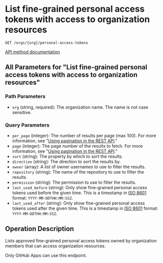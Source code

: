 # List fine-grained personal access tokens with access to organization resources

`GET /orgs/{org}/personal-access-tokens`

[API method documentation](https://docs.github.com/rest/orgs/personal-access-tokens#list-fine-grained-personal-access-tokens-with-access-to-organization-resources)

## All Parameters for "List fine-grained personal access tokens with access to organization resources"

### Path Parameters

- `org` (string, required): The organization name. The name is not case sensitive.
### Query Parameters

- `per_page` (integer): The number of results per page (max 100). For more information, see "[Using pagination in the REST API](https://docs.github.com/rest/using-the-rest-api/using-pagination-in-the-rest-api)."
- `page` (integer): The page number of the results to fetch. For more information, see "[Using pagination in the REST API](https://docs.github.com/rest/using-the-rest-api/using-pagination-in-the-rest-api)."
- `sort` (string): The property by which to sort the results.
- `direction` (string): The direction to sort the results by.
- `owner` (array): A list of owner usernames to use to filter the results.
- `repository` (string): The name of the repository to use to filter the results.
- `permission` (string): The permission to use to filter the results.
- `last_used_before` (string): Only show fine-grained personal access tokens used before the given time. This is a timestamp in [ISO 8601](https://en.wikipedia.org/wiki/ISO_8601) format: `YYYY-MM-DDTHH:MM:SSZ`.
- `last_used_after` (string): Only show fine-grained personal access tokens used after the given time. This is a timestamp in [ISO 8601](https://en.wikipedia.org/wiki/ISO_8601) format: `YYYY-MM-DDTHH:MM:SSZ`.

## Operation Description

Lists approved fine-grained personal access tokens owned by organization members that can access organization resources.

Only GitHub Apps can use this endpoint.
